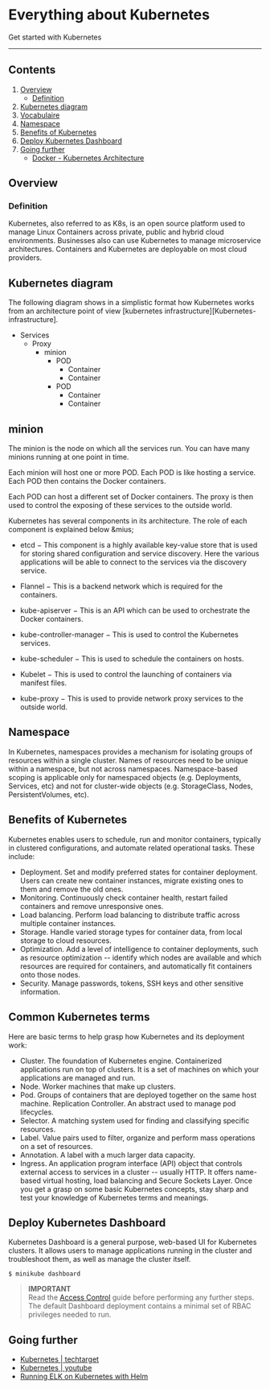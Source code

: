 # Everything about Kubernetes

Get started with Kubernetes

---
## Contents

1. [Overview](#Overview)
   * [Definition](#Definition)
1. [Kubernetes diagram](#Kubernetes-diagram)
1. [Vocabulaire](#Vocabulaire)
1. [Namespace](#Namespace)
1. [Benefits of Kubernetes](#Benefits-of-Kubernetes)
1. [Deploy Kubernetes Dashboard](#Deploy-Kubernetes-Dashboard)
1. [Going further](#Going-further)
   * [Docker - Kubernetes Architecture](#Docker-Kubernetes-Architecture)


## Overview
### Definition
 Kubernetes, also referred to as K8s, is an open source platform used to manage Linux Containers across private, public and hybrid cloud environments. Businesses also can use Kubernetes to manage microservice architectures. Containers and Kubernetes are deployable on most cloud providers.


## Kubernetes diagram
 The following diagram shows in a simplistic format how Kubernetes works from an architecture point of view [kubernetes infrastructure][Kubernetes-infrastructure].

* Services
    * Proxy
        * minion  
            * POD 
                * Container
                * Container
            * POD
                * Container
                * Container

## minion
 The minion is the node on which all the services run. You can have many minions running at one point in time. 
 
 Each minion will host one or more POD. Each POD is like hosting a service. Each POD then contains the Docker containers. 
 
 Each POD can host a different set of Docker containers. The proxy is then used to control the exposing of these services to the outside world.

 Kubernetes has several components in its architecture. The role of each component is explained below &mius;

 * etcd − This component is a highly available key-value store that is used for storing shared configuration and service discovery. Here the various applications will be able to connect to the services via the discovery service.

 * Flannel − This is a backend network which is required for the containers.

 * kube-apiserver − This is an API which can be used to orchestrate the Docker containers.

 * kube-controller-manager − This is used to control the Kubernetes services.

 * kube-scheduler − This is used to schedule the containers on hosts.

 * Kubelet − This is used to control the launching of containers via manifest files.

 * kube-proxy − This is used to provide network proxy services to the outside world.

## Namespace
In Kubernetes, namespaces provides a mechanism for isolating groups of resources within a single cluster. Names of resources need to be unique within a namespace, but not across namespaces. Namespace-based scoping is applicable only for namespaced objects (e.g. Deployments, Services, etc) and not for cluster-wide objects (e.g. StorageClass, Nodes, PersistentVolumes, etc).


## Benefits of Kubernetes
 Kubernetes enables users to schedule, run and monitor containers, typically in clustered configurations, and automate related operational tasks. These include:

 * Deployment. Set and modify preferred states for container deployment. Users can create new container instances, migrate existing ones to them and remove the old ones.
 * Monitoring. Continuously check container health, restart failed containers and remove unresponsive ones.
 * Load balancing. Perform load balancing to distribute traffic across multiple container instances.
 * Storage. Handle varied storage types for container data, from local storage to cloud resources.
 * Optimization. Add a level of intelligence to container deployments, such as resource optimization -- identify which nodes are available and which resources are required for containers, and automatically fit containers onto those nodes.
 * Security. Manage passwords, tokens, SSH keys and other sensitive information.

## Common Kubernetes terms
 Here are basic terms to help grasp how Kubernetes and its deployment work:

 *   Cluster. The foundation of Kubernetes engine. Containerized applications run on top of clusters. It is a set of machines on which your applications are managed and run.
 *   Node. Worker machines that make up clusters.
 *   Pod. Groups of containers that are deployed together on the same host machine.
Replication Controller. An abstract used to manage pod lifecycles.
 *   Selector. A matching system used for finding and classifying specific resources.
 *   Label. Value pairs used to filter, organize and perform mass operations on a set of resources.
 *   Annotation. A label with a much larger data capacity.
 *   Ingress. An application program interface (API) object that controls external access to services in a cluster -- usually HTTP. It offers name-based virtual hosting, load balancing and Secure Sockets Layer. Once you get a grasp on some basic Kubernetes concepts, stay sharp and test your knowledge of Kubernetes terms and meanings.

## Deploy Kubernetes Dashboard
Kubernetes Dashboard is a general purpose, web-based UI for Kubernetes clusters. It allows users to manage applications running in the cluster and troubleshoot them, as well as manage the cluster itself.

```
$ minikube dashboard
```
> **IMPORTANT**  
> Read the [Access Control][AC] guide before performing any further steps. The default Dashboard deployment contains a minimal set of RBAC privileges needed to run.

## Going further
* [Kubernetes | techtarget](https://www.techtarget.com/searchitoperations/definition/Google-Kubernetes)
* [Kubernetes | youtube](https://www.youtube.com/watch?v=X48VuDVv0do)
* [Running ELK on Kubernetes with Helm](https://coralogix.com/blog/elasticsearch-logstash-kibana-on-kubernetes/)


[AC]:https://github.com/kubernetes/dashboard/blob/master/docs/user/access-control/README.md